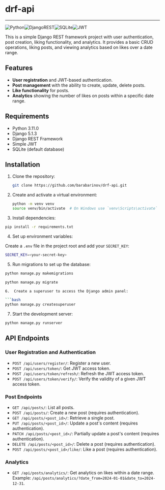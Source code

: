 # drf-api

---
![Python](https://img.shields.io/badge/python-3670A0?style=for-the-badge&logo=python&logoColor=ffdd54)![DjangoREST](https://img.shields.io/badge/DJANGO-REST-ff1709?style=for-the-badge&logo=django&logoColor=white&color=ff1709&labelColor=gray)![SQLite](https://img.shields.io/badge/SQLite-003B57?style=for-the-badge&logo=SQLite&logoColor=white)![JWT](https://img.shields.io/badge/JWT-000000?style=for-the-badge&logo=JSON-web-tokens&logoColor=white)


This is a simple Django REST framework project with user authentication, post creation, liking functionality, and analytics. It provides a basic CRUD operations, liking posts, and viewing analytics based on likes over a date range.

## Features

- **User registration** and JWT-based authentication.
- **Post management** with the ability to create, update, delete posts.
- **Like functionality** for posts.
- **Analytics** showing the number of likes on posts within a specific date range.

## Requirements

- Python 3.11.0
- Django 5.1.3
- Django REST Framework
- Simple JWT
- SQLite (default database)

## Installation

1. Clone the repository:

   ```bash
   git clone https://github.com/barabarinov/drf-api.git
   
2. Create and activate a virtual environment:

   ```bash
   python -m venv venv
   source venv/bin/activate  # On Windows use `venv\Scripts\activate`
   
3.	Install dependencies:

   ```bash
   pip install -r requirements.txt
   ```
   
4.	Set up environment variables:

   Create a `.env` file in the project root and add your `SECRET_KEY`:

   ```bash
   SECRET_KEY=<your-secret-key>
   ```
   
5.	Run migrations to set up the database:

   ```bash
   python manage.py makemigrations
   ```
   
   ```bash
   python manage.py migrate

6.	Create a superuser to access the Django admin panel:

   ```bash
   python manage.py createsuperuser
   ```
   
7.	Start the development server:

   ```bash
   python manage.py runserver
   ```

## API Endpoints

### User Registration and Authentication

- `POST /api/users/register/`: Register a new user.
- `POST /api/users/token/`: Get JWT access token.
- `POST /api/users/token/refresh/`: Refresh the JWT access token.
- `POST /api/users/token/verify/`: Verify the validity of a given JWT access token.

### Post Endpoints

- `GET /api/posts/`: List all posts.
- `POST /api/posts/`: Create a new post (requires authentication).
- `GET /api/posts/<post_id>/`: Retrieve a single post.
- `PUT /api/posts/<post_id>/`: Update a post's content (requires authentication).
- `PATCH /api/posts/<post_id>/`: Partially update a post's content (requires authentication).
- `DELETE /api/posts/<post_id>/`: Delete a post (requires authentication).
- `POST /api/posts/<post_id>/like/`: Like a post (requires authentication).

### Analytics

- `GET /api/posts/analytics/`: Get analytics on likes within a date range. Example: `/api/posts/analytics/?date_from=2024-01-01&date_to=2024-12-31`.
